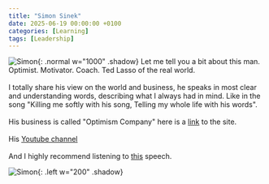 ```yaml
---
title: "Simon Sinek"
date: 2025-06-19 00:00:00 +0100
categories: [Learning]
tags: [Leadership]
---
```

![Simon](https://img-cdn.inc.com/image/upload/f_webp,c_fit,w_1920,q_auto/images/panoramic/Author-Photo-2019_404094.jpg){: .normal w="1000" .shadow}
Let me tell you a bit about this man. Optimist. Motivator. Coach. Ted Lasso of the real world. 
<br><br>
I totally share his view on the world and business, he speaks in most clear and understanding words, describing what I always had in mind. Like in the song "Killing me softly with his song, Telling my whole life with his words".
<br><br>
His business is called "Optimism Company" here is a <a href="https://simonsinek.com/" target="_blank">link</a> to the site.
<br><br>
His <a href="https://www.youtube.com/@SimonSinek" target="_blank">Youtube channel</a>
<br><br>
And I highly recommend listening to <a href="https://www.youtube.com/watch?v=Ywl9JXPvikc" target="_blank">this</a> speech.

![Simon](https://yt3.googleusercontent.com/ytc/AIdro_l2t7UWFeHV7IKyIAM4rexGjLh0CeJ0tCo8b8pTAMjug9U=s900-c-k-c0x00ffffff-no-rj){: .left w="200" .shadow}